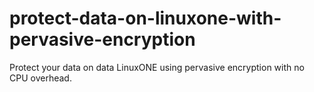 # protect-data-on-linuxone-with-pervasive-encryption
Protect your data on data LinuxONE using pervasive encryption with no CPU overhead.
